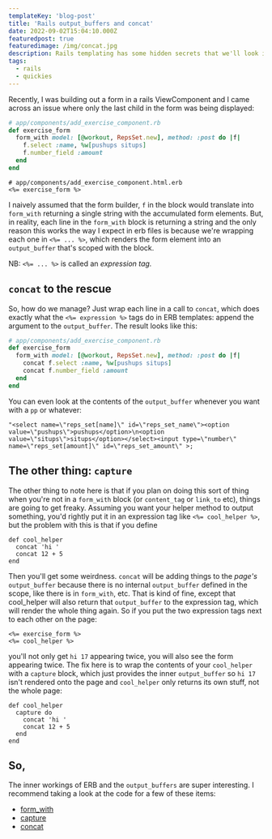 ```yaml
---
templateKey: 'blog-post'
title: 'Rails output_buffers and concat'
date: 2022-09-02T15:04:10.000Z
featuredpost: true
featuredimage: /img/concat.jpg
description: Rails templating has some hidden secrets that we'll look into in this post
tags:
  - rails
  - quickies
---
```

Recently, I was building out a form in a rails ViewComponent and I came across an issue where only the last child in the form was being displayed: 

```ruby
# app/components/add_exercise_component.rb
def exercise_form
  form_with model: [@workout, RepsSet.new], method: :post do |f|
    f.select :name, %w[pushups situps]
    f.number_field :amount
  end
end
```

```erb
# app/components/add_exercise_component.html.erb
<%= exercise_form %>
```


I naively assumed that the form builder, `f` in the block would translate into `form_with` returning a single string with the accumulated form elements.  But, in reality, each line in the `form_with` block is returning a string and the only reason this works the way I expect in erb files is because we're wrapping each one in `<%= ... %>`, which renders the form element into an `output_buffer` that's scoped with the block. 

NB: `<%= ... %>` is called an <em>expression tag.</em>

## `concat` to the rescue

So, how do we manage?  Just wrap each line in a call to `concat`, which does exactly what the `<%= expression %>` tags do in ERB templates: append the argument to the `output_buffer`.  The result looks like this: 

```ruby
# app/components/add_exercise_component.rb
def exercise_form
  form_with model: [@workout, RepsSet.new], method: :post do |f|
    concat f.select :name, %w[pushups situps]
    concat f.number_field :amount
  end
end
```

You can even look at the contents of the `output_buffer` whenever you want with a `pp` or whatever:

```
"<select name=\"reps_set[name]\" id=\"reps_set_name\"><option value=\"pushups\">pushups</option>\n<option value=\"situps\">situps</option></select><input type=\"number\" name=\"reps_set[amount]\" id=\"reps_set_amount\" >;
```

## The other thing: `capture`

The other thing to note here is that if you plan on doing this sort of thing when you're not in a `form_with` block (or `content_tag` or `link_to` etc), things are going to get freaky.  Assuming you want your helper method to output something, you'd rightly put it in an expression tag like `<%= cool_helper %>`, but the problem with this is that if you define 

```
def cool_helper
  concat 'hi '
  concat 12 + 5
end
```

Then you'll get some weirdness.  `concat` will be adding things to the <em>page's</em> `output_buffer` because there is no internal `output_buffer` defined in the scope, like there is in `form_with`, etc.  That is kind of fine, except that cool_helper will also return that `output_buffer` to the expression tag, which will render the whole thing again.  So if you put the two expression tags next to each other on the page:

```
<%= exercise_form %>
<%= cool_helper %>
```

you'll not only get `hi 17` appearing twice, you will also see the form appearing twice.  The fix here is to wrap the contents of your `cool_helper` with a `capture` block, which just provides the inner `output_buffer` so `hi 17` isn't rendered onto the page and `cool_helper` only returns its own stuff, not the whole page:
```
def cool_helper
  capture do
    concat 'hi '
    concat 12 + 5
  end 
end
```
## So, 
The inner workings of ERB and the `output_buffers` are super interesting.  I recommend taking a look at the code for a few of these items: 
 - [form_with](https://github.com/rails/rails/blob/main/actionview/lib/action_view/helpers/form_helper.rb#L754)
 - [capture](https://github.com/rails/rails/blob/01d345c4d6b9639a21b92482046e075ef195da92/actionview/lib/action_view/helpers/capture_helper.rb#L43)
 - [concat](https://github.com/rails/rails/blob/23c3202de1c73b2b1fb43e917032f2471e8e5633/actionview/lib/action_view/helpers/text_helper.rb#L58)